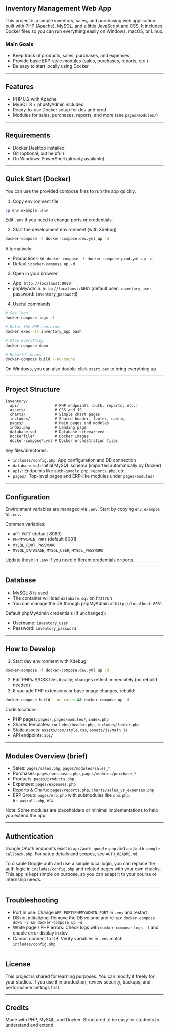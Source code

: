 ## Inventory Management Web App

This project is a simple inventory, sales, and purchasing web application built with PHP (Apache), MySQL, and a little JavaScript and CSS. It includes Docker files so you can run everything easily on Windows, macOS, or Linux.

### Main Goals
- Keep track of products, sales, purchases, and expenses
- Provide basic ERP-style modules (sales, purchases, reports, etc.)
- Be easy to start locally using Docker

---

## Features
- PHP 8.2 with Apache
- MySQL 8 + phpMyAdmin included
- Ready-to-use Docker setup for dev and prod
- Modules for sales, purchases, reports, and more (see `pages/modules/`)

---

## Requirements
- Docker Desktop installed
- Git (optional, but helpful)
- On Windows: PowerShell (already available)

---

## Quick Start (Docker)

You can use the provided compose files to run the app quickly.

1) Copy environment file
```bash
cp env.example .env
```
Edit `.env` if you need to change ports or credentials.

2) Start the development environment (with Xdebug)
```bash
docker-compose -f docker-compose.dev.yml up -d
```

Alternatively:
- Production-like: `docker-compose -f docker-compose.prod.yml up -d`
- Default: `docker-compose up -d`

3) Open in your browser
- App: `http://localhost:8080`
- phpMyAdmin: `http://localhost:8081` (default user: `inventory_user`, password: `inventory_password`)

4) Useful commands
```bash
# See logs
docker-compose logs -f

# Enter the PHP container
docker exec -it inventory_app bash

# Stop everything
docker-compose down

# Rebuild images
docker-compose build --no-cache
```

On Windows, you can also double-click `start.bat` to bring everything up.

---

## Project Structure
```
inventory/
  api/                # PHP endpoints (auth, reports, etc.)
  assets/             # CSS and JS
  charts/             # Simple chart pages
  includes/           # Shared header, footer, config
  pages/              # Main pages and modules
  index.php           # Landing page
  database.sql        # Database schema/seed
  Dockerfile*         # Docker images
  docker-compose*.yml # Docker orchestration files
```

Key files/directories:
- `includes/config.php`: App configuration and DB connection
- `database.sql`: Initial MySQL schema (imported automatically by Docker)
- `api/`: Endpoints like `auth-google.php`, `reports.php`, etc.
- `pages/`: Top-level pages and ERP-like modules under `pages/modules/`

---

## Configuration

Environment variables are managed via `.env`. Start by copying `env.example` to `.env`.

Common variables:
- `APP_PORT` (default 8080)
- `PHPMYADMIN_PORT` (default 8081)
- `MYSQL_ROOT_PASSWORD`
- `MYSQL_DATABASE`, `MYSQL_USER`, `MYSQL_PASSWORD`

Update these in `.env` if you need different credentials or ports.

---

## Database
- MySQL 8 is used
- The container will load `database.sql` on first run
- You can manage the DB through phpMyAdmin at `http://localhost:8081`

Default phpMyAdmin credentials (if unchanged):
- Username: `inventory_user`
- Password: `inventory_password`

---

## How to Develop
1) Start dev environment with Xdebug:
```bash
docker-compose -f docker-compose.dev.yml up -d
```
2) Edit PHP/JS/CSS files locally; changes reflect immediately (no rebuild needed)
3) If you add PHP extensions or base image changes, rebuild:
```bash
docker-compose build --no-cache && docker-compose up -d
```

Code locations:
- PHP pages: `pages/`, `pages/modules/`, `index.php`
- Shared templates: `includes/header.php`, `includes/footer.php`
- Static assets: `assets/css/style.css`, `assets/js/main.js`
- API endpoints: `api/`

---

## Modules Overview (brief)
- Sales: `pages/sales.php`, `pages/modules/sales_*`
- Purchases: `pages/purchases.php`, `pages/modules/purchase_*`
- Products: `pages/products.php`
- Expenses: `pages/expenses.php`
- Reports & Charts: `pages/reports.php`, `charts/sales_vs_expenses.php`
- ERP Group: `pages/erp.php` with submodules like `crm.php`, `hr_payroll.php`, etc.

Note: Some modules are placeholders or minimal implementations to help you extend the app.

---

## Authentication

Google OAuth endpoints exist in `api/auth-google.php` and `api/auth-google-callback.php`. For setup details and scopes, see `AUTH_README.md`.

To disable Google auth and use a simple local login, you can replace the auth logic in `includes/config.php` and related pages with your own checks. This app is kept simple on purpose, so you can adapt it to your course or internship needs.

---

## Troubleshooting
- Port in use: Change `APP_PORT`/`PHPMYADMIN_PORT` in `.env` and restart
- DB not initializing: Remove the DB volume and re-up: `docker-compose down -v && docker-compose up -d`
- White page / PHP errors: Check logs with `docker-compose logs -f` and enable error display in dev
- Cannot connect to DB: Verify variables in `.env` match `includes/config.php`

---

## License
This project is shared for learning purposes. You can modify it freely for your studies. If you use it in production, review security, backups, and performance settings first.

---

## Credits
Made with PHP, MySQL, and Docker. Structured to be easy for students to understand and extend.


